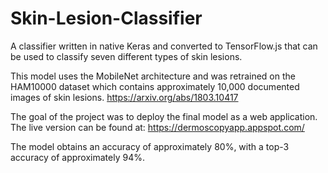 # Skin-Lesion-Classifier
A classifier written in native Keras and converted to TensorFlow.js that can be used to classify seven different types of skin lesions.

This model uses the MobileNet architecture and was retrained on the HAM10000 dataset which contains approximately 10,000 documented images of skin lesions.
https://arxiv.org/abs/1803.10417

The goal of the project was to deploy the final model as a web application. The live version can be found at: https://dermoscopyapp.appspot.com/

The model obtains an accuracy of approximately 80%, with a top-3 accuracy of approximately 94%. 
